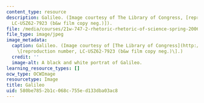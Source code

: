 ```yaml
---
content_type: resource
description: Galileo. (Image courtesy of The Library of Congress, [reproduction number,
  LC-USZ62-7923 (b&w film copy neg.)]).
file: /media/courses/21w-747-2-rhetoric-rhetoric-of-science-spring-2006/580be7852b1c068c755ed133dba03ac8_21w-747-2s06.jpg
file_type: image/jpeg
image_metadata:
  caption: Galileo. (Image courtesy of [The Library of Congress](http://www.loc.gov/rr/print/),
    \[reproduction number, LC-USZ62-7923 (b&w film copy neg.)\].)
  credit: ''
  image-alt: A black and white portrat of Galileo.
learning_resource_types: []
ocw_type: OCWImage
resourcetype: Image
title: Galileo
uid: 580be785-2b1c-068c-755e-d133dba03ac8
---
```

